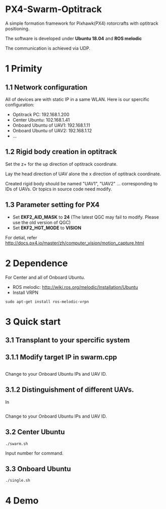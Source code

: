 # PX4-Swarm-Optitrack
A simple formation framework for Pixhawk(PX4) rotorcrafts with optitrack positioning.

The software is developed under **Ubuntu 18.04** and **ROS melodic**

The communication is achieved via UDP.

# 1 Primity

## 1.1 Network configuration
All of devices are with static IP in a same WLAN.
Here is our spercific configuration: 
- Optitrack PC:  192.168.1.200
- Center Ubuntu: 102.168.1.41
- Onboard Ubuntu of UAV1: 192.168.1.11
- Onboard Ubuntu of UAV2: 192.168.1.12
- ...

## 1.2 Rigid body creation in optitrack
Set the z+ for the up direction of optitrack coordinate.

Lay the head direction of UAV alone the x direction of optitrack coordinate.

Created rigid body should be named "UAV1", "UAV2" ...  corresponding to IDs of UAVs. Or topics in source code need modify.

## 1.3 Parameter setting for PX4
- Set **EKF2_AID_MASK** to **24** (The latest QGC may fail to modify. Please use the old version of QGC)
- Set **EKF2_HGT_MODE** to **VISION**

For detial, refer http://docs.px4.io/master/zh/computer_vision/motion_capture.html


# 2 Dependence
For Center and all of Onboard Ubuntu.

- ROS melodic: http://wiki.ros.org/melodic/Installation/Ubuntu
- Install VRPN
```
sudo apt-get install ros-melodic-vrpn
```

# 3 Quick start
## 3.1 Transplant to your spercific system
## 3.1.1 Modify target IP in swarm.cpp
```

```
Change to your Onboard Ubuntu IPs and UAV ID.
## 3.1.2 Distinguishment of different UAVs.
In 
```

```
Change to your Onboard Ubuntu IPs and UAV ID.
## 3.2 Center Ubuntu
```
./swarm.sh
```
Input number for command.
## 3.3 Onboard Ubuntu
```
./single.sh
```

# 4 Demo







